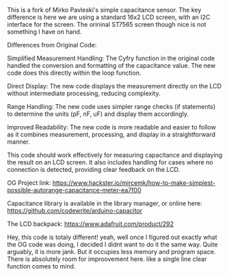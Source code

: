 This is a fork of Mirko Pavleski's simple capacitance sensor. 
The key difference is here we are using a standard 16x2 LCD 
screen, with an I2C interface for the screen. The orininal 
ST7565 screen though nice is not something I have on hand.

Differences from Original Code:

Simplified Measurement Handling:
        The Cyfry function in the original code handled the conversion and formatting of the capacitance value. The new code does this directly within the loop function.

Direct Display:
        The new code displays the measurement directly on the LCD without intermediate processing, reducing complexity.

Range Handling:
        The new code uses simpler range checks (if statements) to determine the units (pF, nF, uF) and display them accordingly.

Improved Readability:
        The new code is more readable and easier to follow as it combines measurement, processing, and display in a straightforward manner.

This code should work effectively for measuring capacitance and displaying the result on an LCD screen. It also includes handling for cases where no connection is detected, providing clear feedback on the LCD.


OG Project link:
https://www.hackster.io/mircemk/how-to-make-simplest-possible-autorange-capacitance-meter-ea7f00

Capacitance library is available in the library manager, or online here:
https://github.com/codewrite/arduino-capacitor

The LCD backpack:
https://www.adafruit.com/product/292

Hey, this code is totaly different!
yeah, well once I figured out exactly what the OG code was doing, I decided I didnt want to do it the same way.
Quite arguably, it is more jank. But it occupies less memory and program space. There is absolutely room for improovement here. 
like a single line clear function comes to mind.
